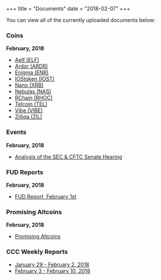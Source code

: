 +++
title = "Documents"
date = "2018-02-07"
+++

You can view all of the currently uploaded documents below:

### Coins

**February, 2018**

- [Aelf (ELF)](/documents/coins/02-2018/aelf.pdf)
- [Ardor (ARDR)](/documents/coins/02-2018/ardor.pdf)
- [Enigma (ENR)](/documents/coins/02-2018/enigma.pdf)
- [IOStoken (IOST)](/documents/coins/02-2018/iostoken.pdf)
- [Nano (XRB)](/documents/coins/02-2018/nano.pdf)
- [Nebulas (NAS)](/documents/coins/02-2018/nebulas.pdf)
- [RChain (RHOC)](/documents/coins/02-2018/rchain.pdf)
- [Telcoin (TEL)](/documents/coins/02-2018/telcoin.pdf)
- [Vibe (VIBE)](/documents/coins/02-2018/vibe.pdf)
- [Zilliqa (ZIL)](/documents/coins/02-2018/zil.pdf)

### Events

**February, 2018**

- [Analysis of the SEC & CFTC Senate Hearing](/documents/events/02-2018/analysis-sec-cftc02052018.pdf)

### FUD Reports

**February, 2018**

- [FUD Report, February 1st](/documents/fud-reports/02-2018/fud-report-02012018.pdf)

### Promising Altcoins

**February, 2018**

- [Promising Altcoins](/documents/promising-altcoins/02-2018/promising-altcoins-02062018.pdf)

### CCC Weekly Reports

- [January 29 - February 2, 2018](/documents/weekly/ccc-weekly-jan-29-feb-2.pdf)
- [February 3 - February 10, 2018](/documents/weeky/ccc-weekly-feb-3-feb-10.pdf)


